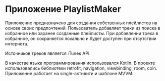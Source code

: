 # Приложение PlaylistMaker

Приложение предназначено для создания собственных плейлистов на основе своих предпочтений. Пользователь добавляет треки из поиска в избранное или заранее созданные плейлисты. При добавлении трека в избранное, он сохраняется локально и будет доступен при отсутствии интернета.

Источников треков является iTunes API.

В качестве языка программирования использовался Kotlin. В проекте использовались библиотеки retrofit, navigation, viewbinding, room, coin. Приложение работает на single-активити и шаблоне MVVM.
